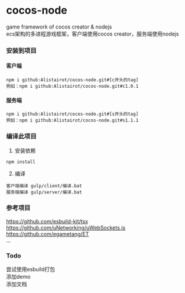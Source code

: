 # cocos-node
game framework of cocos creator & nodejs  
ecs架构的多进程游戏框架，客户端使用cocos creator，服务端使用nodejs

### 安装到项目
#### 客户端
```
npm i github:Alistairot/cocos-node.git#[c开头的tag]  
例如：npm i github:Alistairot/cocos-node.git#c1.0.1
```
#### 服务端
```
npm i github:Alistairot/cocos-node.git#[s开头的tag]  
例如：npm i github:Alistairot/cocos-node.git#s1.1.1   
```

### 编译此项目
1. 安装依赖
```
npm install
```
2. 编译
```
客户端编译 gulp/client/编译.bat
服务端编译 gulp/server/编译.bat
```

### 参考项目
https://github.com/esbuild-kit/tsx  
https://github.com/uNetworking/uWebSockets.js  
https://github.com/egametang/ET  
...

### Todo
尝试使用esbuild打包  
添加demo  
添加文档  
